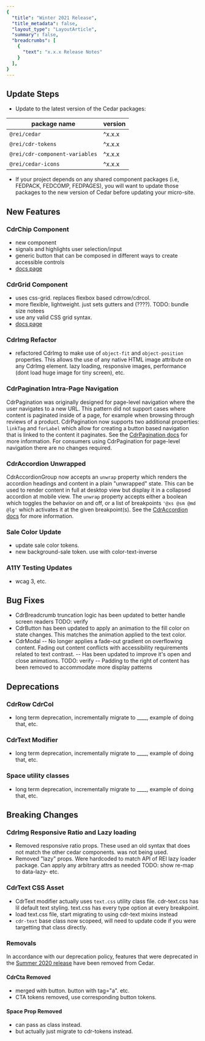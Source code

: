 ```yaml
---
{
  "title": "Winter 2021 Release",
  "title_metadata": false,
  "layout_type": "LayoutArticle",
  "summary": false,
  "breadcrumbs": [
    {
      "text": "x.x.x Release Notes"
    }
  ],
}
---
```


<cdr-doc-table-of-contents-shell parentSelector='h2' childSelector='h3'>

## Update Steps

- Update to the latest version of the Cedar packages:

| package name | version |
|--------------|---------|
| `@rei/cedar` | ^x.x.x |
| `@rei/cdr-tokens` | ^x.x.x |
| `@rei/cdr-component-variables` | ^x.x.x |
| `@rei/cedar-icons` | ^x.x.x |

- If your project depends on any shared component packages (i.e, FEDPACK, FEDCOMP, FEDPAGES), you will want to update those packages to the new version of Cedar before updating your micro-site.

## New Features

### CdrChip Component

- new component
- signals and highlights user selection/input
- generic button that can be composed in different ways to create accessible controls
- [docs page](../../components/chip)

### CdrGrid Component

- uses css-grid. replaces flexbox based cdrrow/cdrcol.
- more flexible, lightweight. just sets gutters and (????). TODO: bundle size notees
- use any valid CSS grid syntax.
- [docs page](../../components/grid)

### CdrImg Refactor

- refactored CdrImg to make use of `object-fit` and `object-position` properties. This allows the use of any native HTML image attribute on any CdrImg element. lazy loading, responsive images, performance (dont load huge image for tiny screen), etc.

### CdrPagination Intra-Page Navigation

CdrPagination was originally designed for page-level navigation where the user navigates to a new URL. This pattern did not support cases where content is paginated inside of a page, for example when browsing through reviews of a product. CdrPagination now supports two additional properties: `linkTag` and `forLabel` which allow for creating a button based navigation that is linked to the content it paginates. See the [CdrPagination docs](../../components/pagination#intra-page-navigation) for more information. For consumers using CdrPagination for page-level navigation there are no changes required.

### CdrAccordion Unwrapped

CdrAccordionGroup now accepts an `unwrap` property which renders the accordion headings and content in a plain "unwrapped" state. This can be used to render content in full at desktop view but display it in a collapsed accordion at mobile view. The `unwrap` property accepts either a boolean which toggles the behavior on and off, or a list of breakpoints `'@xs @sm @md @lg'` which activates it at the given breakpoint(s). See the [CdrAccordion docs](../../components/accordion#unwrapped) for more information.

### Sale Color Update

- update sale color tokens.
- new background-sale token. use with color-text-inverse

### A11Y Testing Updates

- wcag 3, etc.

## Bug Fixes

- CdrBreadcrumb truncation logic has been updated to better handle screen readers TODO: verify
- CdrButton has been updated to apply an animation to the fill color on state changes. This matches the animation applied to the text color.
- CdrModal
-- No longer applies a fade-out gradient on overflowing content. Fading out content conflicts with accessibility requirements related to text contrast.
-- Has been updated to improve it's open and close animations. TODO: verify
-- Padding to the right of content has been removed to accommodate more display patterns

## Deprecations

### CdrRow CdrCol
- long term deprecation, incrementally migrate to ____, example of doing that, etc.

### CdrText Modifier
- long term deprecation, incrementally migrate to ____, example of doing that, etc.

### Space utility classes
- long term deprecation, incrementally migrate to ____, example of doing that, etc.

## Breaking Changes

### CdrImg Responsive Ratio and Lazy loading

- Removed responsive ratio props. These used an old syntax that does not match the other cedar components. was not being used.
- Removed "lazy" props. Were hardcoded to match API of REI lazy loader package. Can apply any arbitrary attrs as needed
TODO: show re-map to data-lazy- etc.

### CdrText CSS Asset

- CdrText modifier actually uses `text.css` utility class file.
cdr-text.css has lil default text styling. text.css has every type option at every breakpoint.
- load text.css file, start migrating to using cdr-text mixins instead
- `cdr-text` base class now scopeed, will need to update code if you were targetting that class directly.

### Removals

In accordance with our deprecation policy, features that were deprecated in the [Summer 2020 release](../summer-2020/#deprecations) have been removed from Cedar.

#### CdrCta Removed
- merged with button. button with tag="a". etc.
- CTA tokens removed, use corresponding button tokens.

#### Space Prop Removed
- can pass as class instead.
- but actually just migrate to cdr-tokens instead.

</cdr-doc-table-of-contents-shell>
